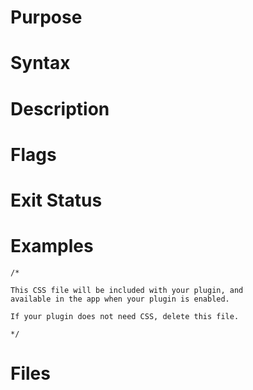 # Purpose



# Syntax



# Description



# Flags



# Exit Status



# Examples

```
/*

This CSS file will be included with your plugin, and
available in the app when your plugin is enabled.

If your plugin does not need CSS, delete this file.

*/
```

# Files



